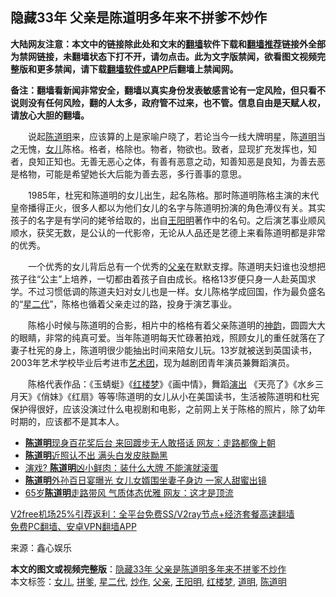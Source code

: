  <h2>隐藏33年 父亲是陈道明多年来不拼爹不炒作</h2> <p class="notice"><b>大陆网友注意：本文中的链接除此处和文末的<a href="https://github.com/bannedbook/fanqiang" >翻墙</a>软件下载和<a href="https://github.com/killgcd/justmysocks/blob/master/README.md">翻墙推荐</a>链接外全部为禁网链接，未翻墙状态下打不开，请勿点击。此为文字版禁闻，欲看图文视频完整版和更多禁闻，请下载<a href="https://github.com/bannedbook/fanqiang">翻墙软件或APP</a>后翻墙上禁闻网。</p><p>备注：翻墙看新闻非常安全，翻墙以真实身份发表敏感言论有一定风险，但只看不说则没有任何风险，翻的人太多，政府管不过来，也不管。信息自由是天赋人权，请放心大胆的翻墙。</b></p>  <div class="entry"> <p id="conimg">　　说起<a href="https://www.bannedbook.org/bnews/tag/%e9%99%88%e9%81%93%e6%98%8e/" class="st_tag internal_tag" rel="tag" title="标签 陈道明 下的日志">陈道明</a>来，应该算的上是家喻户晓了，若论当今一线大牌明星，陈<a href="https://www.bannedbook.org/bnews/tag/%e9%81%93%e6%98%8e/" class="st_tag internal_tag" rel="tag" title="标签 道明 下的日志">道明</a>当之无愧，<a href="https://www.bannedbook.org/bnews/tag/%e5%a5%b3%e5%84%bf/" class="st_tag internal_tag" rel="tag" title="标签 女儿 下的日志">女儿</a>陈格。格者，格除也。物者，物欲也。致者，显现扩充发挥也，知者，良知正知也。无善无恶心之体，有善有恶意之动，知善知恶是良知，为善去恶是格物，可能是希望她长大后能为善去恶，多行善事的意思。</p> <p>　　1985年，杜宪和陈道明的女儿出生，起名陈格。那时陈道明陈格主演的末代皇帝播得正火，很多人都以为他们女儿的名字与陈道明扮演的角色溥仪有关。其实孩子的名字是有学问的姥爷给取的，出自<a href="https://www.bannedbook.org/bnews/tag/%e7%8e%8b%e9%98%b3%e6%98%8e/" class="st_tag internal_tag" rel="tag" title="标签 王阳明 下的日志">王阳明</a>著作中的名句。之后演艺事业顺风顺水，获奖无数，是公认的一代影帝，无论从人品还是艺德上来看陈道明都是非常的优秀。</p>  <p>　　一个优秀的女儿背后总有一个优秀的<a href="https://www.bannedbook.org/bnews/tag/%E7%88%B6%E4%BA%B2/" class="st_tag internal_tag" rel="tag" title="标签 父亲 下的日志">父亲</a>在默默支撑。陈道明夫妇谁也没想把孩子往“公主”上培养，一切都由着孩子自由成长。格格13岁便只身一人赴英国求学。不过习惯低调的陈道夫妇对女儿也是一样。女儿陈格学成回国，作为最负盛名的“<a href="https://www.bannedbook.org/bnews/tag/%e6%98%9f%e4%ba%8c%e4%bb%a3/" class="st_tag internal_tag" rel="tag" title="标签 星二代 下的日志">星二代</a>”，陈格也循着父亲走过的路，投身于演艺事业。</p> <p>　　陈格小时候与陈道明的合影，相片中的格格有着父亲陈道明的<span class='wp_keywordlink_affiliate'><a href="https://zh-cn.shenyunperformingarts.org/" title="神韵" target="_blank">神韵</a></span>，圆圆大大的眼睛，非常的纯真可爱。当年陈道明每天忙碌著拍戏，照顾女儿的重任就落在了妻子杜宪的身上，陈道明很少能抽出时间来陪女儿玩。13岁就被送到英国读书，2003年艺术学校毕业后考进市<span class='wp_keywordlink_affiliate'><a href="https://zh-cn.shenyunperformingarts.org/" title="艺术团" target="_blank">艺术团</a></span>，现为越剧团青年演员兼舞蹈演员。</p>  <p>　　陈格代表作品：《玉蜻蜓》《<span class='wp_keywordlink'><a href="https://www.bannedbook.org/forum3/topic58.html" title="红楼梦-谁解其中意" target="_blank">红楼梦</a></span>》《画中情》，舞蹈<span class='wp_keywordlink_affiliate'><a href="https://zh-cn.shenyunperformingarts.org/" title="演出" target="_blank">演出</a></span> 《天亮了》《水乡三月天》《俏妹》《红扇》等等!陈道明的女儿从小在美国读书，生活被陈道明和杜宪保护得很好，应该没演过什么电视剧和电影，之前网上关于陈格的照片，除了幼年时期的，应该都不是其本人。</p> <ul class='op-related-articles' title='相关阅读'> <li><a href='https://www.bannedbook.org/bnews/yule/20200928/1404269.html' target='_blank'><b>陈道明</b>现身百花奖后台 来回踱步无人敢搭话 网友：走路都像上朝</a></li> <li><a href='https://www.bannedbook.org/bnews/yule/20200806/1375412.html' target='_blank'><b>陈道明</b>近照认不出 满头白发皮肤黝黑</a></li> <li><a href='https://www.bannedbook.org/bnews/yule/20200403/1306171.html' target='_blank'>演戏? <b>陈道明</b>凶小鲜肉：装什么大牌 不能演就滚蛋</a></li> <li><a href='https://www.bannedbook.org/bnews/yule/20200309/1290905.html' target='_blank'><b>陈道明</b>外孙百日宴曝光 女儿女婿围坐妻子身边 一家人甜蜜出镜</a></li> <li><a href='https://www.bannedbook.org/bnews/yule/20200305/1288408.html' target='_blank'>65岁<b>陈道明</b>走路带风 气质体态优雅 网友：这才是顶流</a></li> </ul> <p class="texttj"> <a href="https://www.bannedbook.org/forum23/topic22702.html" target="_blank">V2free机场25%引荐返利：全平台免费SS/V2ray节点+经济套餐高速翻墙</a><br/> <a href="https://github.com/bannedbook/fanqiang/wiki/%E7%A6%81%E9%97%BB%E7%BD%91%E5%AE%89%E5%8D%93%E7%BF%BB%E5%A2%99%E6%96%B0%E9%97%BBAPP" target="_blank">免费PC翻墙、安卓VPN翻墙APP</a></p><p> 来源：鑫心娱乐 </p> <a name='sharetosocial'></a>       <div><b>本文的图文或视频完整版</b>：<a href='https://www.bannedbook.org/bnews/yule/20201225/1454468.html'>隐藏33年 父亲是陈道明多年来不拼爹不炒作</a></div>  </div><!--END ENTRY--> <div class="postfooter"> <div>本文标签：<a href="https://www.bannedbook.org/bnews/tag/%e5%a5%b3%e5%84%bf/" rel="tag">女儿</a>, <a href="https://www.bannedbook.org/bnews/tag/%E6%8B%BC%E7%88%B9/" rel="tag">拼爹</a>, <a href="https://www.bannedbook.org/bnews/tag/%e6%98%9f%e4%ba%8c%e4%bb%a3/" rel="tag">星二代</a>, <a href="https://www.bannedbook.org/bnews/tag/%E7%82%92%E4%BD%9C/" rel="tag">炒作</a>, <a href="https://www.bannedbook.org/bnews/tag/%E7%88%B6%E4%BA%B2/" rel="tag">父亲</a>, <a href="https://www.bannedbook.org/bnews/tag/%e7%8e%8b%e9%98%b3%e6%98%8e/" rel="tag">王阳明</a>, <a href="https://www.bannedbook.org/bnews/tag/%e7%ba%a2%e6%a5%bc%e6%a2%a6/" rel="tag">红楼梦</a>, <a href="https://www.bannedbook.org/bnews/tag/%e9%81%93%e6%98%8e/" rel="tag">道明</a>, <a href="https://www.bannedbook.org/bnews/tag/%e9%99%88%e9%81%93%e6%98%8e/" rel="tag">陈道明</a></div>  </div><!--END POSTFOOTER--> 